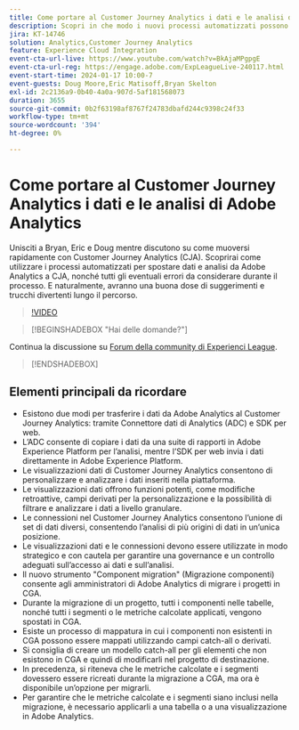 ```yaml
---
title: Come portare al Customer Journey Analytics i dati e le analisi di Adobe Analytics
description: Scopri in che modo i nuovi processi automatizzati possono aiutarti a trasferire dati e analisi da Adobe Analytics ad Adobe Customer Journey Analytics.
jira: KT-14746
solution: Analytics,Customer Journey Analytics
feature: Experience Cloud Integration
event-cta-url-live: https://www.youtube.com/watch?v=BkAjaMPgpgE
event-cta-url-reg: https://engage.adobe.com/ExpLeagueLive-240117.html
event-start-time: 2024-01-17 10:00-7
event-guests: Doug Moore,Eric Matisoff,Bryan Skelton
exl-id: 2c2136a9-0b40-4a0a-907d-5af181568073
duration: 3655
source-git-commit: 0b2f63198af8767f24783dbafd244c9398c24f33
workflow-type: tm+mt
source-wordcount: '394'
ht-degree: 0%

---
```


# Come portare al Customer Journey Analytics i dati e le analisi di Adobe Analytics

Unisciti a Bryan, Eric e Doug mentre discutono su come muoversi rapidamente con Customer Journey Analytics (CJA). Scoprirai come utilizzare i processi automatizzati per spostare dati e analisi da Adobe Analytics a CJA, nonché tutti gli eventuali errori da considerare durante il processo. E naturalmente, avranno una buona dose di suggerimenti e trucchi divertenti lungo il percorso.

>[!VIDEO](https://video.tv.adobe.com/v/3426778/?quality=12&learn=on)

>[!BEGINSHADEBOX &quot;Hai delle domande?&quot;]

Continua la discussione su [Forum della community di Experienci League](https://experienceleaguecommunities.adobe.com/t5/adobe-analytics-discussions/experience-league-live-post-session-discussion-bringing-your/m-p/646093#M3582).

>[!ENDSHADEBOX]

## Elementi principali da ricordare

* Esistono due modi per trasferire i dati da Adobe Analytics al Customer Journey Analytics: tramite Connettore dati di Analytics (ADC) e SDK per web.
* L’ADC consente di copiare i dati da una suite di rapporti in Adobe Experience Platform per l’analisi, mentre l’SDK per web invia i dati direttamente in Adobe Experience Platform.
* Le visualizzazioni dati di Customer Journey Analytics consentono di personalizzare e analizzare i dati inseriti nella piattaforma.
* Le visualizzazioni dati offrono funzioni potenti, come modifiche retroattive, campi derivati per la personalizzazione e la possibilità di filtrare e analizzare i dati a livello granulare.
* Le connessioni nel Customer Journey Analytics consentono l’unione di set di dati diversi, consentendo l’analisi di più origini di dati in un’unica posizione.
* Le visualizzazioni dati e le connessioni devono essere utilizzate in modo strategico e con cautela per garantire una governance e un controllo adeguati sull’accesso ai dati e sull’analisi.
* Il nuovo strumento &quot;Component migration&quot; (Migrazione componenti) consente agli amministratori di Adobe Analytics di migrare i progetti in CGA.
* Durante la migrazione di un progetto, tutti i componenti nelle tabelle, nonché tutti i segmenti o le metriche calcolate applicati, vengono spostati in CGA.
* Esiste un processo di mappatura in cui i componenti non esistenti in CGA possono essere mappati utilizzando campi catch-all o derivati.
* Si consiglia di creare un modello catch-all per gli elementi che non esistono in CGA e quindi di modificarli nel progetto di destinazione.
* In precedenza, si riteneva che le metriche calcolate e i segmenti dovessero essere ricreati durante la migrazione a CGA, ma ora è disponibile un’opzione per migrarli.
* Per garantire che le metriche calcolate e i segmenti siano inclusi nella migrazione, è necessario applicarli a una tabella o a una visualizzazione in Adobe Analytics.

